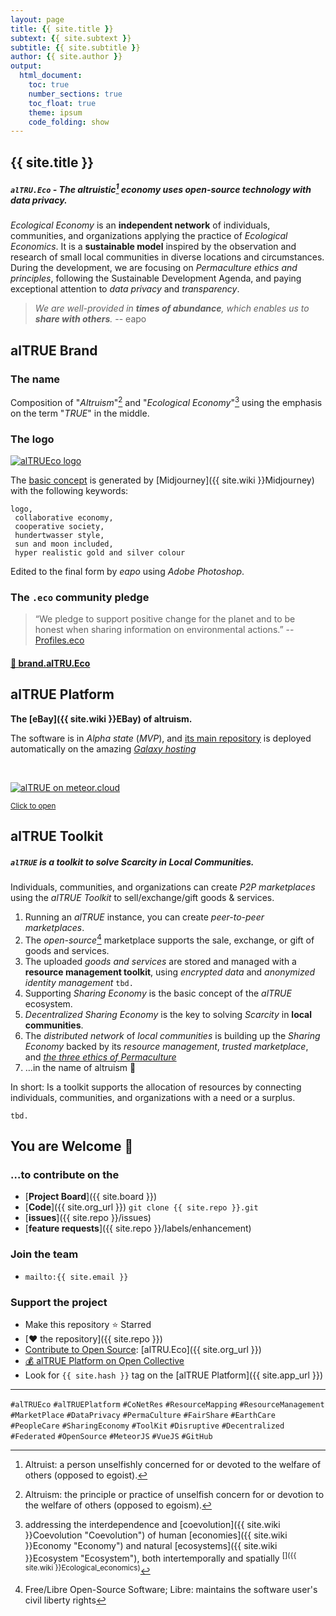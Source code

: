 ```yaml
---
layout: page
title: {{ site.title }}
subtext: {{ site.subtext }}
subtitle: {{ site.subtitle }}
author: {{ site.author }}
output: 
  html_document: 
    toc: true
    number_sections: true
    toc_float: true
    theme: ipsum
    code_folding: show
---
```


## {{ site.title }}
##### `alTRU.Eco` - The altruistic[^Altruist] economy uses _open-source technology_ with _data privacy_.

_Ecological Economy_ is an **independent network** of individuals, communities, and organizations applying the practice of _Ecological Economics_. It is a **sustainable model** inspired by the observation and research of small local communities in diverse locations and circumstances. During the development, we are focusing on _Permaculture ethics and principles_, following the Sustainable Development Agenda, and paying exceptional attention to _data privacy_ and _transparency_.

> _We are well-provided in **times of abundance**, which enables us to **share with others**._
> -- eapo

## alTRUE Brand
### The name
Composition of "_Altruism_"[^altruism] and "_Ecological Economy_"[^3co] using the emphasis on the term "_TRUE_" in the middle.
### The logo
[![alTRUEco logo](https://avatars.githubusercontent.com/u/116693424?s=180&u=c328b1bbb45d17698cb603ccdc6990abae4a4fb4&v=4)](https://avatars.githubusercontent.com/u/116693424?s=4000&u=c328b1bbb45d17698cb603ccdc6990abae4a4fb4&v=4 "logo, collaborative economy, cooperative society, hundertwasser style, sun and moon included, hyper realistic gold and silver colour")

The [basic concept](https://pixeldrain.com/u/Uu2KV8tg) is generated by [Midjourney]({{ site.wiki }}Midjourney) with the following keywords:

```
logo,
 collaborative economy,
 cooperative society,
 hundertwasser style,
 sun and moon included,
 hyper realistic gold and silver colour
```

Edited to the final form by _eapo_ using _Adobe Photoshop_.

### The `.eco` community pledge
> “We pledge to support positive change for the planet and to be honest when sharing information on environmental actions.”
-- [Profiles.eco](https://profiles.eco/altru.eco/)

#### [💝 brand.alTRU.Eco](https://brand.altru.eco/)

## alTRUE Platform
**The [eBay]({{ site.wiki }}EBay) of altruism.**

The software is in _Alpha state_ (_MVP_), and [its main repository](https://github.com/DeCentral-Budapest/altruist-platform-meteor "DeCentral-Budapest/altruist-platform-meteor: Toolkit for Decentralized Federated Sharing Economy") is deployed automatically on the amazing [_Galaxy hosting_](https://www.meteor.com/cloud "Meteor Cloud: The Only Full-Service Cloud Offering for Meteor Apps.")

<div class="alert alert-info part in-view text-center">&nbsp;
    <p><a href="{{ site.app_url }}" title="Scale your apps confidently with minimal DevOps" target="_blank"><img src="//assets.website-files.com/5dd3f8176674eb0829f184d5/5fff6890ad5e896f40209256_Meteor%20Logo.png" alt="alTRUE on meteor.cloud" loading="lazy"></a></p>
    <a href="{{ site.app_url }}" title="Scale your apps confidently with minimal DevOps" target="_blank"><small>Click to open</small></a>
</div>

## alTRUE Toolkit
##### **`alTRUE`** is a **toolkit** to solve _Scarcity_ in _Local Communities_.
Individuals, communities, and organizations can create _P2P marketplaces_ using the _alTRUE Toolkit_ to sell/exchange/gift goods & services.
1. Running an _alTRUE_ instance, you can create _peer-to-peer marketplaces_.
2. The _open-source_[^FLOSS] marketplace supports the sale, exchange, or gift of goods and services.
3. The uploaded _goods and services_ are stored and managed with a **resource management toolkit**, using _encrypted data_ and _anonymized identity management_ `tbd.`
4. Supporting _Sharing Economy_ is the basic concept of the _alTRUE_ ecosystem.
5. _Decentralized Sharing Economy_ is the key to solving _Scarcity_ in **local communities**.
6. The _distributed network_ of _local communities_ is building up the _Sharing Economy_ backed by its _resource management_, _trusted marketplace_, and [_the three ethics of Permaculture_](https://permacultureprinciples.com/ethics/ "Earth care, People care and Fair share")
7. &hellip;in the name of altruism 💝

In short: Is a toolkit supports the allocation of resources by connecting individuals, communities, and organizations with a need or a surplus.

[^altruism]: Altruism: the principle or practice of unselfish concern for or devotion to the welfare of others (opposed to egoism).
[^Altruist]: Altruist: a person unselfishly concerned for or devoted to the welfare of others (opposed to egoist).
[^FLOSS]: Free/Libre Open-Source Software; Libre: maintains the software user's civil liberty rights
[^3co]: addressing the interdependence and [coevolution]({{ site.wiki }}Coevolution "Coevolution") of human [economies]({{ site.wiki }}Economy "Economy") and natural [ecosystems]({{ site.wiki }}Ecosystem "Ecosystem"), both intertemporally and spatially
 <sup>[<i class="fa fa-wikipedia-w"></i>]({{ site.wiki }}Ecological_economics)</sup>

`tbd.`

## You are Welcome 👋
### &hellip;to contribute on the
- [**Project Board**]({{ site.board }})
- [**Code**]({{ site.org_url }}) `git clone {{ site.repo }}.git`
- [**issues**]({{ site.repo }}/issues)
- [**feature requests**]({{ site.repo }}/labels/enhancement)
### Join the team
- `mailto:{{ site.email }}`
### Support the project
- Make this repository ⭐ Starred
- [❤ the repository]({{ site.repo }})
- [Contribute to Open Source](https://opensource.guide/how-to-contribute/ "How to Contribute to Open Source - Open Source Guides"): [<i class="fa fa-github fa-fw"></i>alTRU.Eco]({{ site.org_url }})
- [💰 alTRUE Platform on Open Collective](https://opencollective.com/decentral/projects/altrueco)
- Look for `{{ site.hash }}` tag on the [alTRUE Platform]({{ site.app_url }})

---

`#alTRUEco` `#alTRUEPlatform` `#CoNetRes` `#ResourceMapping` `#ResourceManagement` `#MarketPlace` `#DataPrivacy` `#PermaCulture` `#FairShare` `#EarthCare` `#PeopleCare` `#SharingEconomy` `#ToolKit` `#Disruptive` `#Decentralized` `#Federated` `#OpenSource` `#MeteorJS` `#VueJS` `#GitHub`